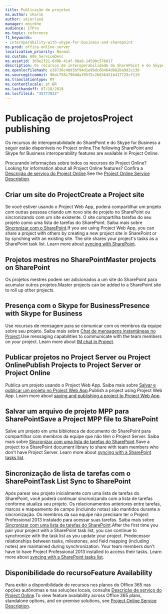 ```yaml
---
title: Publicação de projetos
ms.author: sharik
author: skjerland
manager: mnirkhe
audience: ITPro
ms.topic: reference
f1_keywords:
- interoperability-with-skype-for-business-and-sharepoint
ms.prod: office-online-server
localization_priority: Normal
ms.custom: Adm_ServiceDesc
ms.assetid: 369e2f21-6d9b-414f-98a8-14590c576817
description: Os recursos de interoperabilidade do SharePoint e do Skype for Business a seguir estão disponíveis no Project online.
ms.openlocfilehash: e38730c48d3bf94d1e9bdc6b464d682ba9d2c138
ms.sourcegitcommit: 96dc758c790ddaf05f5c2b836451b417729cf119
ms.translationtype: MT
ms.contentlocale: pt-BR
ms.lasthandoff: 07/18/2019
ms.locfileid: "35777832"
---
```

# <a name="project-publishing"></a><span data-ttu-id="ac4a7-103">Publicação de projetos</span><span class="sxs-lookup"><span data-stu-id="ac4a7-103">Project publishing</span></span>

<span data-ttu-id="ac4a7-104">Os recursos de interoperabilidade do SharePoint e do Skype for Business a seguir estão disponíveis no Project online.</span><span class="sxs-lookup"><span data-stu-id="ac4a7-104">The following SharePoint and Skype for Business interoperability features are available in Project Online.</span></span>
  
<span data-ttu-id="ac4a7-105">Procurando informações sobre todos os recursos do Project Online?</span><span class="sxs-lookup"><span data-stu-id="ac4a7-105">Looking for information about all Project Online features?</span></span> <span data-ttu-id="ac4a7-106">Confira a [Descrição de serviço do Project Online](project-online-service-description.md).</span><span class="sxs-lookup"><span data-stu-id="ac4a7-106">See the [Project Online Service Description](project-online-service-description.md).</span></span>
  
## <a name="create-a-project-site"></a><span data-ttu-id="ac4a7-107">Criar um site do Project</span><span class="sxs-lookup"><span data-stu-id="ac4a7-107">Create a Project site</span></span>
<span data-ttu-id="ac4a7-108"><a name="bkmk_CreateProjectsite"> </a></span><span class="sxs-lookup"><span data-stu-id="ac4a7-108"></span></span>

<span data-ttu-id="ac4a7-p102">Se você estiver usando o Project Web App, poderá compartilhar um projeto com outras pessoas criando um novo site de projeto no SharePoint ou sincronizando com um site existente. O site compartilha tarefas do seu projeto como uma lista de tarefas do SharePoint. Saiba mais sobre [Sincronizar com o SharePoint](https://go.microsoft.com/fwlink/p/?LinkId=271352).</span><span class="sxs-lookup"><span data-stu-id="ac4a7-p102">If you are using Project Web App, you can share a project with others by creating a new project site in SharePoint or by synching with an existing site. The site shares your project's tasks as a SharePoint task list. Learn more about [syncing with SharePoint](https://go.microsoft.com/fwlink/p/?LinkId=271352).</span></span>
  
## <a name="master-projects-on-sharepoint"></a><span data-ttu-id="ac4a7-112">Projetos mestres no SharePoint</span><span class="sxs-lookup"><span data-stu-id="ac4a7-112">Master projects on SharePoint</span></span>
<span data-ttu-id="ac4a7-113"><a name="bkmk_MasterprojectsonSharePoint"> </a></span><span class="sxs-lookup"><span data-stu-id="ac4a7-113"></span></span>

<span data-ttu-id="ac4a7-114">Os projetos mestres podem ser adicionados a um site do SharePoint para acumular outros projetos.</span><span class="sxs-lookup"><span data-stu-id="ac4a7-114">Master projects can be added to a SharePoint site to roll up other projects.</span></span> 
  
## <a name="presence-with-skype-for-business"></a><span data-ttu-id="ac4a7-115">Presença com o Skype for Business</span><span class="sxs-lookup"><span data-stu-id="ac4a7-115">Presence with Skype for Business</span></span>
<span data-ttu-id="ac4a7-116"><a name="bkmk_PresencewithLync"> </a></span><span class="sxs-lookup"><span data-stu-id="ac4a7-116"></span></span>

<span data-ttu-id="ac4a7-p103">Use recursos de mensagem para se comunicar com os membros da equipe sobre seu projeto. Saiba mais sobre [Chat de mensagens instantâneas no Project](https://go.microsoft.com/fwlink/p/?LinkId=271351).</span><span class="sxs-lookup"><span data-stu-id="ac4a7-p103">Use messaging capabilities to communicate with the team members on your project. Learn more about [IM chat in Project](https://go.microsoft.com/fwlink/p/?LinkId=271351).</span></span>
  
## <a name="publish-projects-to-project-server-or-project-online"></a><span data-ttu-id="ac4a7-119">Publicar projetos no Project Server ou Project Online</span><span class="sxs-lookup"><span data-stu-id="ac4a7-119">Publish Projects to Project Server or Project Online</span></span>
<span data-ttu-id="ac4a7-120"><a name="bkmk_PublishProjectstoServerOnline"> </a></span><span class="sxs-lookup"><span data-stu-id="ac4a7-120"></span></span>

<span data-ttu-id="ac4a7-p104">Publica um projeto usando o Project Web App. Saiba mais sobre [Salvar e publicar um projeto no Project Web App](https://go.microsoft.com/fwlink/p/?LinkId=271354).</span><span class="sxs-lookup"><span data-stu-id="ac4a7-p104">Publish a project using Project Web App. Learn more about [saving and publishing a project to Project Web App](https://go.microsoft.com/fwlink/p/?LinkId=271354).</span></span>
  
## <a name="save-a-project-mpp-file-to-sharepoint"></a><span data-ttu-id="ac4a7-123">Salvar um arquivo de projeto MPP para SharePoint</span><span class="sxs-lookup"><span data-stu-id="ac4a7-123">Save a Project MPP file to SharePoint</span></span>
<span data-ttu-id="ac4a7-124"><a name="bkmk_SavefiletoSharePoint"> </a></span><span class="sxs-lookup"><span data-stu-id="ac4a7-124"></span></span>

<span data-ttu-id="ac4a7-p105">Salve um projeto em uma biblioteca de documento do SharePoint para compartilhar com membros da equipe que não têm o Project Server. Saiba mais sobre [Sincronizar com uma lista de tarefas do SharePoint](https://go.microsoft.com/fwlink/p/?LinkId=271353).</span><span class="sxs-lookup"><span data-stu-id="ac4a7-p105">Save a project to a SharePoint document library to share with team members who don't have Project Server. Learn more about [syncing with a SharePoint tasks list](https://go.microsoft.com/fwlink/p/?LinkId=271353).</span></span>
  
## <a name="task-list-sync-to-sharepoint"></a><span data-ttu-id="ac4a7-127">Sincronização de lista de tarefas com o SharePoint</span><span class="sxs-lookup"><span data-stu-id="ac4a7-127">Task List Sync to SharePoint</span></span>
<span data-ttu-id="ac4a7-128"><a name="bkmk_TaskListSynctoSharePoint"> </a></span><span class="sxs-lookup"><span data-stu-id="ac4a7-128"></span></span>

<span data-ttu-id="ac4a7-p106">Após parear seu projeto inicialmente com uma lista de tarefas do SharePoint, você poderá continuar sincronizando com a lista de tarefas conforme atualiza seu projeto. Os relacionamentos anteriores entre tarefas, marcos e mapeamento de campo (incluindo notas) são mantidos durante a sincronização. Os membros da sua equipe não precisam ter o Project Professional 2013 instalado para acessar suas tarefas. Saiba mais sobre [Sincronizar com uma lista de tarefas do SharePoint](https://go.microsoft.com/fwlink/p/?LinkId=271353).</span><span class="sxs-lookup"><span data-stu-id="ac4a7-p106">After the first time you pair your project with a SharePoint task list, you can continue to synchronize with the task list as you update your project. Predecessor relationships between tasks, milestones, and field mapping (including notes) are maintained during synchronization. Your team members don't have to have Project Professional 2013 installed to access their tasks. Learn more about [syncing with a SharePoint tasks list](https://go.microsoft.com/fwlink/p/?LinkId=271353).</span></span>
  
## <a name="feature-availability"></a><span data-ttu-id="ac4a7-133">Disponibilidade do recurso</span><span class="sxs-lookup"><span data-stu-id="ac4a7-133">Feature Availability</span></span>
<span data-ttu-id="ac4a7-134"><a name="bkmk_TaskListSynctoSharePoint"> </a></span><span class="sxs-lookup"><span data-stu-id="ac4a7-134"></span></span>

<span data-ttu-id="ac4a7-135">Para exibir a disponibilidade de recursos nos planos do Office 365 nas opções autônomas e nas soluções locais, consulte [Descrição de serviço do Project Online](project-online-service-description.md).</span><span class="sxs-lookup"><span data-stu-id="ac4a7-135">To view feature availability across Office 365 plans, standalone options, and on-premise solutions, see [Project Online Service Description](project-online-service-description.md).</span></span>
  

